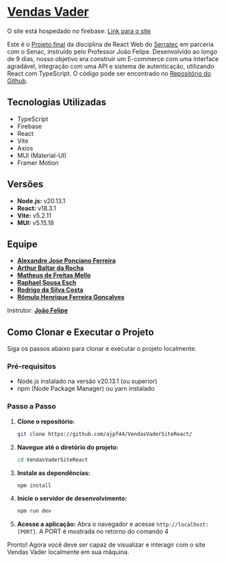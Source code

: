 # [Vendas Vader](https://vendas-vader.web.app/home)

O site está hospedado no firebase:  [Link para o site](https://vendas-vader.web.app/home)

Este é o [Projeto final](https://github.com/brjoaof/senac-2024-01-react/tree/master/trabalho-final) da disciplina de React Web do [Serratec](https://serratec.org/) em parceria com o Senac, instruído pelo Professor João Felipe. Desenvolvido ao longo de 9 dias, nosso objetivo era construir um E-commerce com uma interface agradável, integração com uma API e sistema de autenticação, utilizando React com TypeScript. O código pode ser encontrado no [Repositório do Github](https://github.com/ajpf44/VendasVaderSiteReact/).

## Tecnologias Utilizadas

- TypeScript
- Firebase
- React
- Vite
- Axios
- MUI (Material-UI)
- Framer Motion

## Versões

- **Node.js:** v20.13.1
- **React:** v18.3.1
- **Vite:** v5.2.11
- **MUI:** v5.15.18

## Equipe

- **[Alexandre Jose Ponciano Ferreira](https://github.com/ajpf44)**
- **[Arthur Baltar da Rocha](https://github.com/Arthurbaltar1)**
- **[Matheus de Freitas Mello](https://github.com/MatheusMelloDev)**
- **[Raphael Sousa Esch](https://github.com/GitGitFaFa)**
- **[Rodrigo da Silva Costa](https://github.com/rodrigodevcosta)**
- **[Rômulo Henrique Ferreira Gonçalves](https://github.com/Romulo-HFG)**


Instrutor: **[João Felipe](https://github.com/brjoaof/)**

## Como Clonar e Executar o Projeto

Siga os passos abaixo para clonar e executar o projeto localmente.

### Pré-requisitos

- Node.js instalado na versão v20.13.1 (ou superior)
- npm (Node Package Manager) ou yarn instalado

### Passo a Passo

1. **Clone o repositório:**
   ```bash
   git clone https://github.com/ajpf44/VendasVaderSiteReact/
   ```

2. **Navegue até o diretório do projeto:**
   ```bash
   cd VendasVaderSiteReact
   ```

3. **Instale as dependências:**
   ```bash
   npm install
   ```

4. **Inicie o servidor de desenvolvimento:**
   ```bash
   npm run dev
   ```

5. **Acesse a aplicação:**
   Abra o navegador e acesse `http://localhost:[PORT]`.
   A PORT é mostrada no retorno do comando 4

Pronto! Agora você deve ser capaz de visualizar e interagir com o site Vendas Vader localmente em sua máquina.